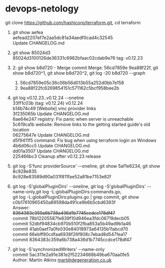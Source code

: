 # devops-netology

git clone https://github.com/hashicorp/terraform.git, cd terraform


1) git show aefea\
    aefead2207ef7e2aa5dc81a34aedf0cad4c32545 \
    Update CHANGELOG.md


2) git show 85024d3 \
   85024d3100126de36331c6982bfaac02cdab9e76 tag: v0.12.23


3) 2: git show b8d720 - Merge commit Merge: 56cd7859e 9ea88f22f, git show b8d720^1, git show b8d720^2, git log -20 b8d720 --graph
	1) 56cd7859e05c36c06b56d013b55a252d0bb7e158
	2) 9ea88f22fc6269854151c571162c5bcf958bee2b


4) git log v0.12.23..v0.12.24 --oneline\
	33ff1c03b (tag: v0.12.24) v0.12.24 \
	b14b74c49 [Website] vmc provider links\
	3f235065b Update CHANGELOG.md \
	6ae64e247 registry: Fix panic when server is unreachable\
	5c619ca1b website: Remove links to the getting started guide's old location\
	06275647e Update CHANGELOG.md\
	d5f9411f5 command: Fix bug when using terraform login on Windows\
	4b6d06cc5 Update CHANGELOG.md\
	dd01a3507 Update CHANGELOG.md\
	225466bc3 Cleanup after v0.12.23 release


5) git log -S'func providerSource' --oneline, git show 5af1e6234, git show 8c928e835 \
   8c928e83589d90a031f811fae52a81be7153e82f



6) git log -S'globalPluginDirs' --oneline, git log -S'globalPluginDirs' --name-only,git log -L:globalPluginDirs:commands.go,\
   git log -L:globalPluginDirs:plugins.go | grep commit, git show c0b17610965450a89598da491ce9b6b5cbd6393f\
   Answer:\
    ~~8364383c359a6b738a436d1b7745ccdce178df47~~ \
    commit 78b12205587fe839f10d946ea3fdc06719decb05\
    commit 52dbf94834cb970b510f2fba853a5b49ad9b1a46\
    commit 41ab0aef7a0fe030e84018973a64135b11abcd70\
    commit 66ebff90cdfaa6938f26f908c7ebad8d547fea17\
    commit 8364383c359a6b738a436d1b7745ccdce178df47


7)  git log -S'synchronizedWriters' --name-only\
   commit 5ac311e2a91e381e2f52234668b49ba670aa0fe5\
   Author: Martin Atkins <mart@degeneration.co.uk>
